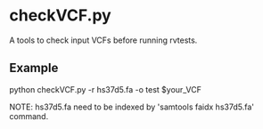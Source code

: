 checkVCF.py
===========

A tools to check input VCFs before running rvtests.

Example
-------
 python checkVCF.py -r hs37d5.fa -o test $your_VCF

NOTE: hs37d5.fa need to be indexed by 'samtools faidx hs37d5.fa' command.

